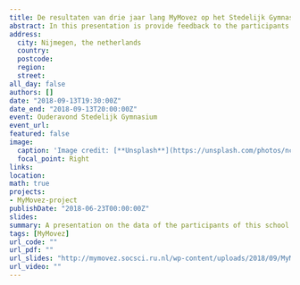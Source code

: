 ```yaml
---
title: De resultaten van drie jaar lang MyMovez op het Stedelijk Gymnasium Nijmegen
abstract: In this presentation is provide feedback to the participants of this school on their participation in the project.
address:
  city: Nijmegen, the netherlands
  country: 
  postcode: 
  region: 
  street:
all_day: false
authors: []
date: "2018-09-13T19:30:00Z"
date_end: "2018-09-13T20:00:00Z"
event: Ouderavond Stedelijk Gymnasium
event_url: 
featured: false
image:
  caption: 'Image credit: [**Unsplash**](https://unsplash.com/photos/nceraK8D0Wk)'
  focal_point: Right
links:
location: 
math: true
projects:
- MyMovez-project
publishDate: "2018-06-23T00:00:00Z"
slides: 
summary: A presentation on the data of the participants of this school
tags: [MyMovez]
url_code: ""
url_pdf: ""
url_slides: "http://mymovez.socsci.ru.nl/wp-content/uploads/2018/09/MyMovez-presentatie-ouderavond-Gymnasium.pdf"
url_video: ""
---
```

